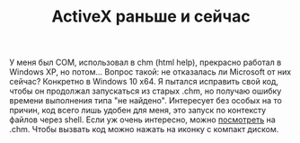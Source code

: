﻿---
title: "ActiveX раньше и сейчас"
se.owner.user_id: 320715
se.owner.display_name: "Sawa Akisawa"
se.owner.link: "https://ru.stackoverflow.com/users/320715/sawa-akisawa"
se.link: "https://ru.stackoverflow.com/questions/934247/activex-%d1%80%d0%b0%d0%bd%d1%8c%d1%88%d0%b5-%d0%b8-%d1%81%d0%b5%d0%b9%d1%87%d0%b0%d1%81"
se.question_id: 934247
se.post_type: question
se.score: 1
---
<p>У меня был COM, использовал в chm (html help), прекрасно работал в Windows XP, но потом... Вопрос такой: не отказалась ли Microsoft от них сейчас? Конкретно в Windows 10 x64. Я пытался исправить свой код, чтобы он продолжал запускаться из старых .chm, но получаю ошибку времени выполнения типа "не найдено". Интересует без особых на то причин, код всего лишь удобен для меня, это запуск по контексту файлов через shell. Если уж очень интересно, можно <a href="http://amsawa.narod.ru/data/soft/waters.chm" rel="nofollow noreferrer">посмотреть</a> на .chm. Чтобы вызвать код можно нажать на иконку с компакт диском.</p>
